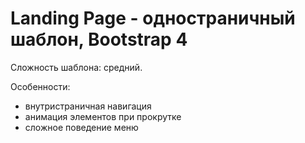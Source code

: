 # Landing Page - одностраничный шаблон, Bootstrap 4

Сложность шаблона: средний.

Особенности:
* внутристраничная навигация
* анимация элементов при прокрутке
* сложное поведение меню